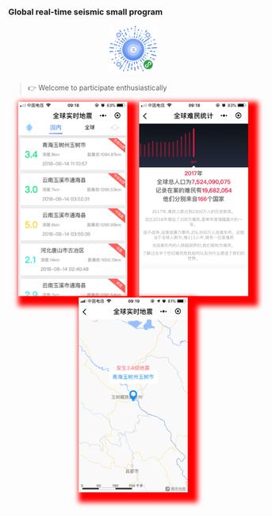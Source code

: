 ### Global real-time seismic small program

<div align="center">
    <img src="./assets/ercode.jpg" alt="screenshot" title="screenshot" width="100">
</div>

> 👉 Welcome to participate enthusiastically



<div align="center">
    <img src="./assets/home.png" alt="screenshot" title="screenshot" width="220"  style="margin:0 10px;box-shadow: 10px 10px 10px 10px red;">
    <img src="./assets/statistics.png" alt="screenshot" title="screenshot" width="220" style="margin:0 10px;box-shadow:10px 10px 10px 10px red;">
    <img src="./assets/map.png" alt="screenshot" title="screenshot" width="220" style="margin:0 10px;box-shadow:10px 10px 10px 10px red;">
</div>


